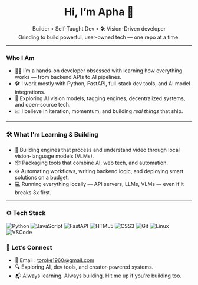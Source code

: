 <h1 align="center">Hi, I’m Apha 👋</h1>

<p align="center">
  Builder • Self-Taught Dev • 🛠️ Vision-Driven developer<br>
  Grinding to build powerful, user-owned tech — one repo at a time.
</p>

---

### Who I Am

- 🧑‍💻 I’m a hands-on developer obsessed with learning how everything works — from backend APIs to AI pipelines.
- 🛠️ I work mostly with Python, FastAPI, full-stack dev tools, and AI model integrations.
- 🔭 Exploring AI vision models, tagging engines, decentralized systems, and open-source tech.
- 📈 I believe in iteration, momentum, and building *real things* that ship.

---

### 🛠️ What I'm Learning & Building

- 🧪 Building engines that process and understand video through local vision-language models (VLMs).
- 📦 Packaging tools that combine AI, web tech, and automation.
- ⚙️ Automating workflows, writing backend logic, and deploying smart solutions on a budget.
- 💻 Running everything locally — API servers, LLMs, VLMs — even if it breaks 3x first.

---

### ⚙️ Tech Stack

![Python](https://img.shields.io/badge/-Python-333?style=for-the-badge&logo=python)
![JavaScript](https://img.shields.io/badge/-JavaScript-333?style=for-the-badge&logo=javascript)
![FastAPI](https://img.shields.io/badge/-FastAPI-333?style=for-the-badge&logo=fastapi)
![HTML5](https://img.shields.io/badge/-HTML5-333?style=for-the-badge&logo=html5)
![CSS3](https://img.shields.io/badge/-CSS3-333?style=for-the-badge&logo=css3)
![Git](https://img.shields.io/badge/-Git-333?style=for-the-badge&logo=git)
![Linux](https://img.shields.io/badge/-Linux-333?style=for-the-badge&logo=linux)
![VSCode](https://img.shields.io/badge/-VSCode-333?style=for-the-badge&logo=visualstudiocode)

### 🔗 Let’s Connect

- 🧵 Email : toroke1960@gmail.com
- 🔍 Exploring AI, dev tools, and creator-powered systems.
- 📬 Always learning. Always building. Hit me up if you’re building too.

<!---
Apha205/Apha205 is a ✨ special ✨ repository because its `README.md` (this file) appears on your GitHub profile.
You can click the Preview link to take a look at your changes.
--->

